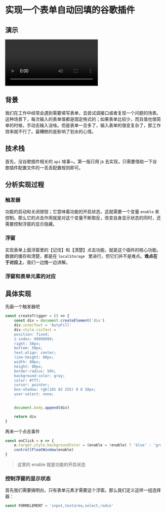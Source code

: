 # 实现一个表单自动回填的谷歌插件

## 演示

<video src='./01.mp4' autoplay></video>



## 背景

我们在工作中经常会遇到需要填写表单，去尝试调接口或者复现一个问题的场景。这种场景下，每次输入的表单值都是固定格式的；如果表单比较少，而且值也很简单的时候，手动去输入没啥。但是表单一旦多了，输入表单的值变复杂了，那工作效率就不行了。最糟糕的是影响了划水的心情。



## 技术栈

首先，没谷歌插件相关的 `api` 啥事~。第一版只用 js 去实现，只需要借助一下谷歌插件配置文件的一丢丢配置规则即可。



## 分析实现过程

### 触发器

功能的启动和关闭按钮；它意味着功能的开启状态，这就需要一个变量 `enable` 来控制。那么它的点击作用就是对这个变量不断取反，改变自身显示状态的同时，还需要控制浮窗的显示隐藏。



### 浮窗

实现表单上面浮窗里的【记住】和【清楚】点击功能，就是这个插件的核心功能。数据的缓存和清楚，都是在 `localStorage ` 里进行，但它们并不是难点。**难点在于对应上**，我们一边撸一边讲解。



### 浮窗和表单元素的对应





## 具体实现

先画一个触发器吧

```js
const createTrigger = () => {
	const div = document.createElement('div')
	div.innerText = 'AutoFill'
	div.style.cssText = `
	position: fixed;
	z-index: 99999999;
	right: 50px;
	bottom: 50px;
	text-align: center;	
	line-height: 80px;
	width: 80px;
	height: 80px;
	border-radius: 50%;
	background-color: gray;
	color: #fff;
	cursor: pointer;
	box-shadow: rgb(101 82 255) 0 0 10px;
	user-select: none;
	`

	document.body.append(div)

	return div
}
```



再来一个点击事件

```js
const onClick = e => {
	e.target.style.backgroundColor = (enable = !enable) ? 'blue' : 'gray'
	controllFloatWindow(enable)
}
```

> 这里的 enable 就是功能的开启状态



### 控制浮窗的显示状态

首先我们需要搞明白，只有表单元素才需要这个浮窗。那么我们定义这样一组选择器：

```js
const FORMELEMENT = 'input,textarea,select,radio'
```


